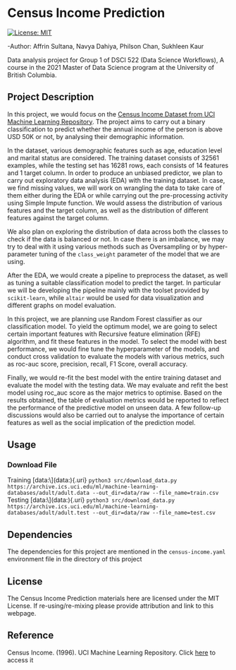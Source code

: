# Census Income Prediction

[![License: MIT](https://img.shields.io/badge/License-MIT-yellow.svg)](https://opensource.org/licenses/MIT)

-Author: Affrin Sultana, Navya Dahiya, Philson Chan, Sukhleen Kaur

Data analysis project for Group 1 of DSCI 522 (Data Science Workflows), A course in the 2021 Master of Data Science program at the University of British Columbia.

## Project Description

In this project, we would focus on the [Census Income Dataset from UCI Machine Learning Repository](https://archive-beta.ics.uci.edu/ml/datasets/census+income). The project aims to carry out a binary classification to predict whether the annual income of the person is above USD 50K or not, by analysing their demographic information.

In the dataset, various demographic features such as age, education level and marital status are considered. The training dataset consists of 32561 examples, while the testing set has 16281 rows, each consists of 14 features and 1 target column. In order to produce an unbiased predictor, we plan to carry out exploratory data analysis (EDA) with the training dataset. In case, we find missing values, we will work on wrangling the data to take care of them either during the EDA or while carrying out the pre-processing activity using Simple Impute function. We would assess the distribution of various features and the target column, as well as the distribution of different features against the target column.

We also plan on exploring the distribution of data across both the classes to check if the data is balanced or not. In case there is an imbalance, we may try to deal with it using various methods such as Oversampling or by hyper-parameter tuning of the `class_weight` parameter of the model that we are using.

After the EDA, we would create a pipeline to preprocess the dataset, as well as tuning a suitable classification model to predict the target. In particular we will be developing the pipeline mainly with the toolset provided by `scikit-learn`, while `altair` would be used for data visualization and different graphs on model evaluation.

In this project, we are planning use Random Forest classifier as our classification model. To yield the optimum model, we are going to select certain important features with Recursive feature elimination (RFE) algorithm, and fit these features in the model. To select the model with best performance, we would fine tune the hyperparameter of the models, and conduct cross validation to evaluate the models with various metrics, such as roc-auc score, precision, recall, F1 Score, overall accuracy.

Finally, we would re-fit the best model with the entire training dataset and evaluate the model with the testing data. We may evaluate and refit the best model using roc_auc score as the major metrics to optimise. Based on the results obtained, the table of evaluation metrics would be reported to reflect the performance of the predictive model on unseen data. A few follow-up discussions would also be carried out to analyse the importance of certain features as well as the social implication of the prediction model.

## Usage

### Download File

Training [data:\\](data:\){.uri} `python3 src/download_data.py https://archive.ics.uci.edu/ml/machine-learning-databases/adult/adult.data --out_dir=data/raw --file_name=train.csv`\
Testing [data:\\](data:\){.uri} `python3 src/download_data.py https://archive.ics.uci.edu/ml/machine-learning-databases/adult/adult.test --out_dir=data/raw --file_name=test.csv`

## Dependencies

The dependencies for this project are mentioned in the `census-income.yaml` environment file in the directory of this project

## License

The Census Income Prediction materials here are licensed under the MIT License. If re-using/re-mixing please provide attribution and link to this webpage.

## Reference

Census Income. (1996). UCI Machine Learning Repository. Click [here](https://archive-beta.ics.uci.edu/ml/datasets/census+income) to access it
